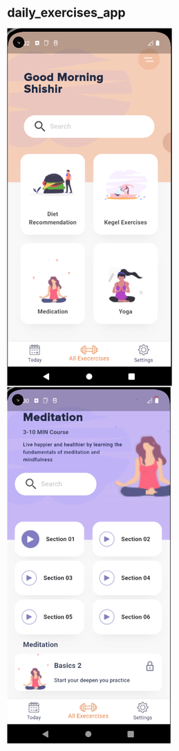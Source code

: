 # daily_exercises_app

![image info](assets/screenshots/screen1.png)
![image info](assets/screenshots/screen2.png)